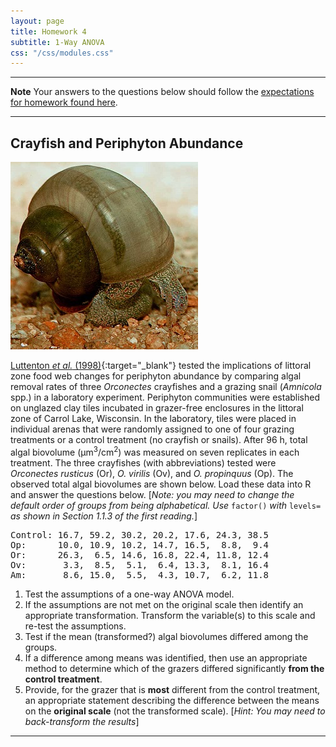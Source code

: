 ```yaml
---
layout: page
title: Homework 4
subtitle: 1-Way ANOVA
css: "/css/modules.css"
---
```


----

<div class="alert alert-warning">
  <strong>Note</strong> Your answers to the questions below should follow the <a href="../../resources/hwformat" target="_blank">expectations for homework found here</a>.
</div>

----

## Crayfish and Periphyton Abundance
<img src="../zimgs/snail-grazing.jpg" alt="Snail grazing" class="img-right">

[Luttenton *et al.* (1998)](http://booksandjournals.brillonline.com/content/journals/10.1163/156854098x00860){:target="_blank"} tested the implications of littoral zone food web changes for periphyton abundance by comparing algal removal rates of three *Orconectes* crayfishes and a grazing snail (*Amnicola* spp.) in a laboratory experiment.  Periphyton communities were established on unglazed clay tiles incubated in grazer-free enclosures in the littoral zone of Carrol Lake, Wisconsin.  In the laboratory, tiles were placed in individual arenas that were randomly assigned to one of four grazing treatments or a control treatment (no crayfish or snails).  After 96 h, total algal biovolume (&mu;m<sup>3</sup>/cm<sup>2</sup>) was measured on seven replicates in each treatment.  The three crayfishes (with abbreviations) tested were *Orconectes rusticus* (Or), *O. virilis* (Ov), and *O. propinquus* (Op).  The observed total algal biovolumes are shown below. Load these data into R and answer the questions below. [*Note: you may need to change the default order of groups from being alphabetical. Use* `factor()` *with* `levels=` *as shown in Section 1.1.3 of the first reading.*]

<pre>
Control: 16.7, 59.2, 30.2, 20.2, 17.6, 24.3, 38.5
Op:      10.0, 10.9, 10.2, 14.7, 16.5,  8.8,  9.4 
Or:      26.3,  6.5, 14.6, 16.8, 22.4, 11.8, 12.4
Ov:       3.3,  8.5,  5.1,  6.4, 13.3,  8.1, 16.4
Am:       8.6, 15.0,  5.5,  4.3, 10.7,  6.2, 11.8
</pre>

1. Test the assumptions of a one-way ANOVA model.
1. If the assumptions are not met on the original scale then identify an appropriate transformation.  Transform the variable(s) to this scale and re-test the assumptions.
1. Test if the mean (transformed?) algal biovolumes differed among the groups.
1. If a difference among means was identified, then use an appropriate method to determine which of the grazers differed significantly **from the control treatment**.
1. Provide, for the grazer that is **most** different from the control treatment, an appropriate statement describing the difference between the means on the **original scale** (not the transformed scale). [*Hint: You may need to back-transform the results*]
      
----
